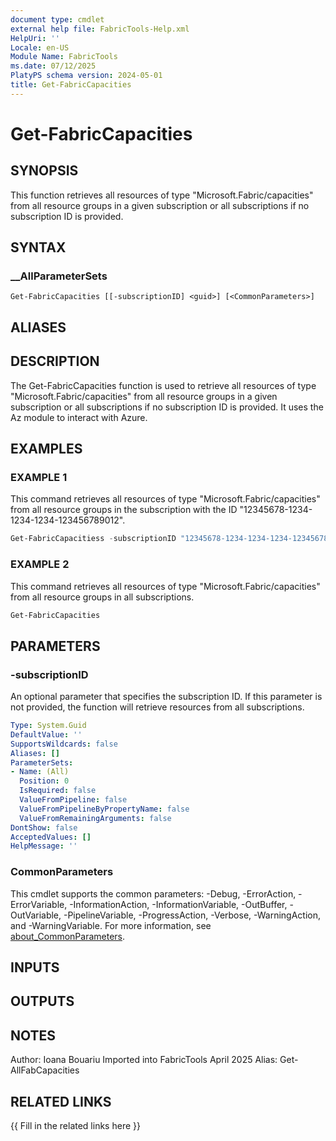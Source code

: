 ```yaml
---
document type: cmdlet
external help file: FabricTools-Help.xml
HelpUri: ''
Locale: en-US
Module Name: FabricTools
ms.date: 07/12/2025
PlatyPS schema version: 2024-05-01
title: Get-FabricCapacities
---
```


# Get-FabricCapacities

## SYNOPSIS

This function retrieves all resources of type "Microsoft.Fabric/capacities" from all resource groups in a given subscription or all subscriptions if no subscription ID is provided.

## SYNTAX

### __AllParameterSets

```
Get-FabricCapacities [[-subscriptionID] <guid>] [<CommonParameters>]
```

## ALIASES

## DESCRIPTION

The Get-FabricCapacities function is used to retrieve all resources of type "Microsoft.Fabric/capacities" from all resource groups in a given subscription or all subscriptions if no subscription ID is provided.
It uses the Az module to interact with Azure.

## EXAMPLES

### EXAMPLE 1

This command retrieves all resources of type "Microsoft.Fabric/capacities" from all resource groups in the subscription with the ID "12345678-1234-1234-1234-123456789012".

```powershell
Get-FabricCapacitiess -subscriptionID "12345678-1234-1234-1234-123456789012"
```

### EXAMPLE 2

This command retrieves all resources of type "Microsoft.Fabric/capacities" from all resource groups in all subscriptions.

```powershell
Get-FabricCapacities
```

## PARAMETERS

### -subscriptionID

An optional parameter that specifies the subscription ID.
If this parameter is not provided, the function will retrieve resources from all subscriptions.

```yaml
Type: System.Guid
DefaultValue: ''
SupportsWildcards: false
Aliases: []
ParameterSets:
- Name: (All)
  Position: 0
  IsRequired: false
  ValueFromPipeline: false
  ValueFromPipelineByPropertyName: false
  ValueFromRemainingArguments: false
DontShow: false
AcceptedValues: []
HelpMessage: ''
```

### CommonParameters

This cmdlet supports the common parameters: -Debug, -ErrorAction, -ErrorVariable,
-InformationAction, -InformationVariable, -OutBuffer, -OutVariable, -PipelineVariable,
-ProgressAction, -Verbose, -WarningAction, and -WarningVariable. For more information, see
[about_CommonParameters](https://go.microsoft.com/fwlink/?LinkID=113216).

## INPUTS

## OUTPUTS

## NOTES

Author: Ioana Bouariu
Imported into FabricTools April 2025
Alias: Get-AllFabCapacities

## RELATED LINKS

{{ Fill in the related links here }}

